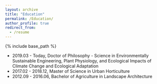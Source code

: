 ```yaml
---
layout: archive
title: "Education"
permalink: /Education/
author_profile: true
redirect_from:
  - /resume
---
```

{% include base_path %}


* 2019.03 - Today, Doctor of Philosophy - Science in Environmentally Sustainable Engineering, Plant Physiology, and Ecological Impacts of Climate Change and Ecological Adaptation
* 2017.02 - 2018.12, Master of Science in Urban Horticulture
* 2012.09 - 2016.06, Bachelor of Agriculture in Landscape Architecture

